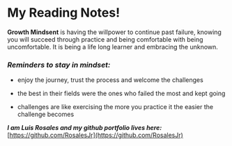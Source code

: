 # My Reading Notes!




**Growth Mindsent** is having the willpower to continue past failure, knowing you will succeed through practice and being comfortable with being uncomfortable. It is being a life long learner and embracing the unknown.


### _Reminders to stay in mindset:_
- enjoy the journey, trust the process and welcome the challenges 

- the best in their fields were the ones who failed the most and kept going

- challenges are like exercising the more you practice it the easier the challenge becomes



***I am Luis Rosales and my github portfolio lives here:*** [https://github.com/RosalesJr](https://github.com/RosalesJr)

